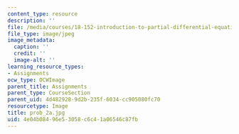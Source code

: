 ```yaml
---
content_type: resource
description: ''
file: /media/courses/18-152-introduction-to-partial-differential-equations-fall-2005/4e04b08496e53058c6c41a06546c87fb_prob_2a.jpg
file_type: image/jpeg
image_metadata:
  caption: ''
  credit: ''
  image-alt: ''
learning_resource_types:
- Assignments
ocw_type: OCWImage
parent_title: Assignments
parent_type: CourseSection
parent_uid: 4d482928-9d2b-235f-6034-cc905080fc70
resourcetype: Image
title: prob_2a.jpg
uid: 4e04b084-96e5-3058-c6c4-1a06546c87fb
---
```

